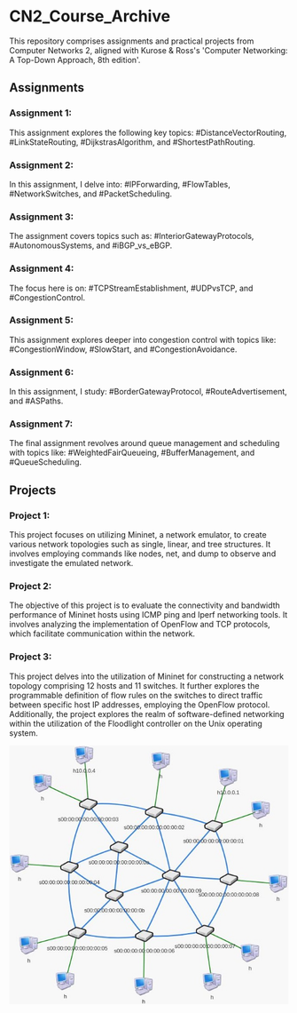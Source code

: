 # CN2_Course_Archive
This repository comprises assignments and practical projects from Computer Networks 2, aligned with Kurose &amp; Ross's 'Computer Networking: A Top-Down Approach, 8th edition'.

## Assignments

### Assignment 1:

This assignment explores the following key topics: #DistanceVectorRouting, #LinkStateRouting, #DijkstrasAlgorithm, and #ShortestPathRouting.

### Assignment 2:

In this assignment, I delve into: #IPForwarding, #FlowTables, #NetworkSwitches, and #PacketScheduling.

### Assignment 3:

The assignment covers topics such as: #InteriorGatewayProtocols, #AutonomousSystems, and #iBGP_vs_eBGP.

### Assignment 4:

The focus here is on: #TCPStreamEstablishment, #UDPvsTCP, and #CongestionControl.

### Assignment 5:

This assignment explores deeper into congestion control with topics like: #CongestionWindow, #SlowStart, and #CongestionAvoidance.

### Assignment 6:

In this assignment, I study: #BorderGatewayProtocol, #RouteAdvertisement, and #ASPaths.

### Assignment 7:

The final assignment revolves around queue management and scheduling with topics like: #WeightedFairQueueing, #BufferManagement, and #QueueScheduling.

## Projects

### Project 1:

This project focuses on utilizing Mininet, a network emulator, to create various network topologies such as single, linear, and tree structures. It involves employing commands like nodes, net, and dump to observe and investigate the emulated network.

### Project 2:

The objective of this project is to evaluate the connectivity and bandwidth performance of Mininet hosts using ICMP ping and Iperf networking tools. It involves analyzing the implementation of OpenFlow and TCP protocols, which facilitate communication within the network.

### Project 3:

This project delves into the utilization of Mininet for constructing a network topology comprising 12 hosts and 11 switches. It further explores the programmable definition of flow rules on the switches to direct traffic between specific host IP addresses, employing the OpenFlow protocol. Additionally, the project explores the realm of software-defined networking within the utilization of the Floodlight controller on the Unix operating system.

<p align="center">
  <img src="https://github.com/MelvinMo/CN2_Course_Archive/blob/main/Projects/3/topology.jpg" alt="IMG" />
</p>

